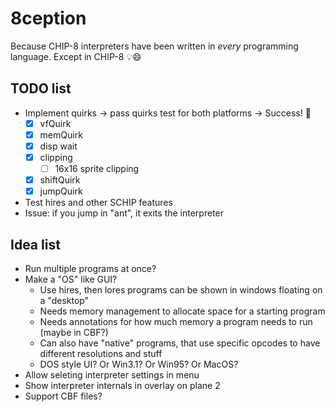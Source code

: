 # 8ception

Because CHIP-8 interpreters have been written in *every* programming language. Except in CHIP-8 💡😄

## TODO list

  * Implement quirks -> pass quirks test for both platforms -> Success! 🎉
    * [x] vfQuirk
    * [x] memQuirk
    * [x] disp wait
    * [x] clipping
      * [ ] 16x16 sprite clipping
    * [x] shiftQuirk
    * [x] jumpQuirk
  * Test hires and other SCHIP features
  * Issue: if you jump in "ant", it exits the interpreter

## Idea list

  * Run multiple programs at once?
  * Make a "OS" like GUI?
    * Use hires, then lores programs can be shown in windows floating on a "desktop"
    * Needs memory management to allocate space for a starting program
    * Needs annotations for how much memory a program needs to run (maybe in CBF?)
    * Can also have "native" programs, that use specific opcodes to have different resolutions and stuff
    * DOS style UI? Or Win3.1? Or Win95? Or MacOS?
  * Allow seleting interpreter settings in menu
  * Show interpreter internals in overlay on plane 2
  * Support CBF files?
  